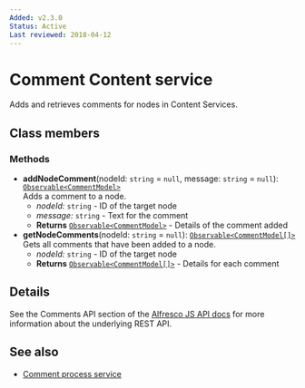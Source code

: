 ```yaml
---
Added: v2.3.0
Status: Active
Last reviewed: 2018-04-12
---
```


# Comment Content service

Adds and retrieves comments for nodes in Content Services.

## Class members

### Methods

-   **addNodeComment**(nodeId: `string` = `null`, message: `string` = `null`): [`Observable<CommentModel>`](../../lib/core/models/comment.model.ts)<br/>
    Adds a comment to a node.
    -   _nodeId:_ `string`  - ID of the target node
    -   _message:_ `string`  - Text for the comment
    -   **Returns** [`Observable<CommentModel>`](../../lib/core/models/comment.model.ts) - Details of the comment added
-   **getNodeComments**(nodeId: `string` = `null`): [`Observable<CommentModel[]>`](../../lib/core/models/comment.model.ts)<br/>
    Gets all comments that have been added to a node.
    -   _nodeId:_ `string`  - ID of the target node
    -   **Returns** [`Observable<CommentModel[]>`](../../lib/core/models/comment.model.ts) - Details for each comment

## Details

See the Comments API section of the
[Alfresco JS API docs](https://github.com/Alfresco/alfresco-js-api/blob/master/src/alfresco-core-rest-api/docs/CommentsApi.md#addComment)
for more information about the underlying REST API.

## See also

-   [Comment process service](comment-process.service.md)
